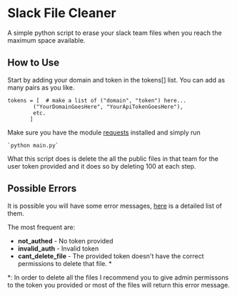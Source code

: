 # Slack File Cleaner
A simple python script to erase your slack team files when you reach the maximum space available.

## How to Use
Start by adding your domain and token in the tokens[] list. You can add as many pairs as you like.

```
tokens = [  # make a list of ("domain", "token") here...
        ("YourDomainGoesHere", "YourApiTokenGoesHere"),
        etc.
       ]
```

Make sure you have the module [requests](http://docs.python-requests.org/en/master/user/install/) installed and simply run

	`python main.py`

What this script does is delete the all the public files in that team for the user token provided and it does so by deleting 100 at each step.

## Possible Errors
It is possible you will have some error messages, [here](https://api.slack.com/methods/files.delete) is a detailed list of them.

The most frequent are:

* **not_authed** - No token provided
* **invalid_auth** - Invalid token
* **cant\_delete\_file** - The provided token doesn't have the correct permissions to delete that file. *

*: In order to delete all the files I recommend you to give admin permissons to the token you provided or most of the files will return this error message.